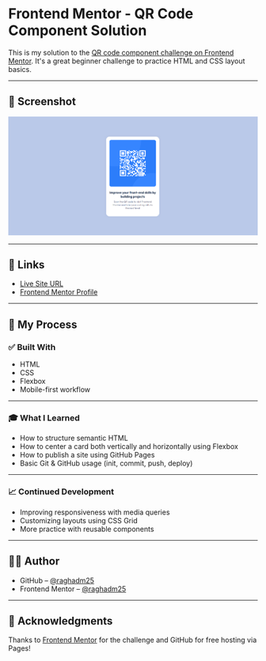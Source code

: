 # Frontend Mentor - QR Code Component Solution

This is my solution to the [QR code component challenge on Frontend Mentor](https://www.frontendmentor.io/challenges/qr-code-component-iux_sIO_H). It's a great beginner challenge to practice HTML and CSS layout basics.

---

## 📸 Screenshot

![Desktop preview](./images/Screenshot%202025-06-21%20040849.png)

---

## 🔗 Links

- [Live Site URL](https://raghadm25.github.io/qr-component/)
- [Frontend Mentor Profile](https://www.frontendmentor.io/profile/raghadm25)

---

## 🧠 My Process

### ✅ Built With

- HTML 
- CSS
- Flexbox
- Mobile-first workflow

---

### 🎓 What I Learned

- How to structure semantic HTML
- How to center a card both vertically and horizontally using Flexbox
- How to publish a site using GitHub Pages
- Basic Git & GitHub usage (init, commit, push, deploy)

---

### 📈 Continued Development

- Improving responsiveness with media queries
- Customizing layouts using CSS Grid
- More practice with reusable components

---

## 🙋‍♀️ Author

- GitHub – [@raghadm25](https://github.com/raghadm25)
- Frontend Mentor – [@raghadm25](https://www.frontendmentor.io/profile/raghadm25)

---

## 🙏 Acknowledgments

Thanks to [Frontend Mentor](https://www.frontendmentor.io/) for the challenge and GitHub for free hosting via Pages!

